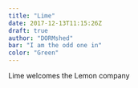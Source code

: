 ```yaml
---
title: "Lime"
date: 2017-12-13T11:15:26Z
draft: true
author: "DORMshed"
bar: "I am the odd one in"
color: "Green"
---
```


Lime welcomes the Lemon company


